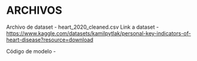 
# ARCHIVOS 
Archivo de dataset - heart_2020_cleaned.csv
Link a dataset - https://www.kaggle.com/datasets/kamilpytlak/personal-key-indicators-of-heart-disease?resource=download 

Código de modelo - 
